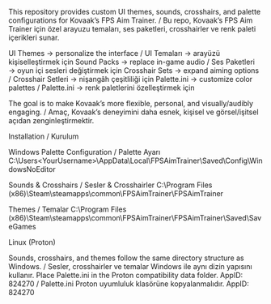 This repository provides custom UI themes, sounds, crosshairs, and palette configurations for Kovaak’s FPS Aim Trainer. /  Bu repo, Kovaak’s FPS Aim Trainer için özel arayuzu temaları, ses paketleri, crosshairler ve renk paleti içerikleri sunar.

UI Themes → personalize the interface / UI Temaları → arayüzü kişiselleştirmek için
Sound Packs → replace in-game audio / Ses Paketleri → oyun içi sesleri değiştirmek için
Crosshair Sets → expand aiming options / Crosshair Setleri → nişangâh çeşitliliği için
Palette.ini → customize color palettes / Palette.ini → renk paletlerini özelleştirmek için

The goal is to make Kovaak’s more flexible, personal, and visually/audibly engaging. / Amaç, Kovaak’s deneyimini daha esnek, kişisel ve görsel/işitsel açıdan zenginleştirmektir.


Installation / Kurulum

Windows
Palette Configuration / Palette Ayarı
C:\Users\<YourUsername>\AppData\Local\FPSAimTrainer\Saved\Config\WindowsNoEditor


Sounds & Crosshairs / Sesler & Crosshairler
C:\Program Files (x86)\Steam\steamapps\common\FPSAimTrainer\FPSAimTrainer


Themes / Temalar
C:\Program Files (x86)\Steam\steamapps\common\FPSAimTrainer\FPSAimTrainer\Saved\SaveGames

Linux (Proton)

Sounds, crosshairs, and themes follow the same directory structure as Windows. / Sesler, crosshairler ve temalar Windows ile aynı dizin yapısını kullanır.
Place Palette.ini in the Proton compatibility data folder. AppID: 824270 / Palette.ini Proton uyumluluk klasörüne kopyalanmalıdır. AppID: 824270
